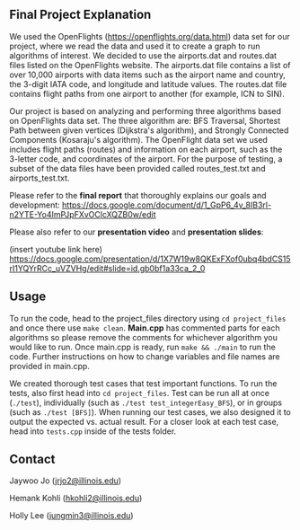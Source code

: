 
<!-- FINAL PROJECT EXPLANATION -->
## Final Project Explanation
We used the OpenFlights (https://openflights.org/data.html) data set for our project, where we read the data and used it to create a graph to run algorithms of interest. We decided to use the airports.dat and routes.dat files listed on the OpenFlights website. The airports.dat file contains a list of over 10,000 airports with data items such as the airport name and country, the 3-digit IATA code, and longitude and latitude values. The routes.dat file contains flight paths from one airport to another (for example, ICN to SIN). 

Our project is based on analyzing and performing three algorithms based on OpenFlights data set.
The three algorithm are: BFS Traversal, Shortest Path between given vertices (Dijkstra's algorithm), and Strongly Connected Components (Kosaraju's algorithm).
The OpenFlight data set we used includes flight paths (routes) and information on each airport, such as the 3-letter code, and coordinates of the airport.
For the purpose of testing, a subset of the data files have been provided called routes_test.txt and airports_test.txt.

Please refer to the **final report** that thoroughly explains our goals and development:
https://docs.google.com/document/d/1_GpP6_4v_8IB3rl-n2YTE-Yo4ImPJpFXvOClcXQZB0w/edit

Please also refer to our **presentation video** and **presentation slides**:

(insert youtube link here)
https://docs.google.com/presentation/d/1X7W19w8QKExFXof0ubq4bdCS15rI1YQYrRCc_uVZVHg/edit#slide=id.gb0bf1a33ca_2_0


<!-- USAGE -->
## Usage
To run the code, head to the project_files directory using ```cd project_files``` and once there use ```make clean```.
**Main.cpp** has commented parts for each algorithms so please remove the comments for whichever algorithm you would like to run.
Once main.cpp is ready, run ```make && ./main``` to run the code.
Further instructions on how to change variables and file names are provided in main.cpp.

We created thorough test cases that test important functions. 
To run the tests, also first head into ```cd project_files```. Test can be run all at once (```./test```), individually (such as ```./test test_integerEasy_BFS```), or in groups (such as ```./test [BFS]```). When running our test cases, we also designed it to output the expected vs. actual result. For a closer look at each test case, head into  ```tests.cpp``` inside of the tests folder.


<!-- CONTACT -->
## Contact
Jaywoo Jo (jrjo2@illinois.edu)

Hemank Kohli (hkohli2@illinois.edu)

Holly Lee (jungmin3@illinois.edu)


